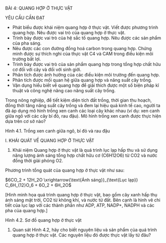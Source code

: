 BÀI 4: QUANG HỢP Ở THỰC VẬT

YÊU CẦU CẦN ĐẠT
- Phát biểu được khái niệm quang hợp ở thực vật. Viết được phương trình quang hợp. Nêu được vai trò của quang hợp ở thực vật.
- Trình bày được vai trò của hệ sắc tố quang hợp. Nêu được các sản phẩm của pha sáng.
- Nêu được các con đường đồng hoá carbon trong quang hợp. Chứng minh được sự thích nghi của thực vật C4 và CAM trong điều kiện môi trường bất lợi.
- Trình bày được vai trò của sản phẩm quang hợp trong tổng hợp chất hữu cơ đối với cây và đối với sinh giới.
- Phân tích được ảnh hưởng của các điều kiện môi trường đến quang hợp.
- Phân tích được mối quan hệ giữa quang hợp và năng suất cây trồng.
- Vận dụng hiểu biết về quang hợp để giải thích được một số biện pháp kĩ thuật và công nghệ nâng cao năng suất cây trồng.

Trong nông nghiệp, để tiết kiệm diện tích đất trồng, thời gian thu hoạch, đồng thời tăng năng suất cây trồng và đem lại hiệu quả kinh tế cao, người ta đã áp dụng mô hình trồng xen canh các loại cây khác nhau (ví dụ: xen canh giữa ngô với các cây bí đỏ, rau đậu). Mô hình trồng xen canh được thực hiện dựa trên cơ sở nào?

Hình 4.1. Trồng xen canh giữa ngô, bí đỏ và rau đậu

I. KHÁI QUÁT VỀ QUANG HỢP Ở THỰC VẬT
1. Khái niệm
Quang hợp ở thực vật là quá trình lục lạp hấp thu và sử dụng năng lượng ánh sáng tổng hợp chất hữu cơ (C6H12O6) từ CO2 và nước đồng thời giải phóng O2.

Phương trình tổng quát của quang hợp ở thực vật như sau:

$6CO_2 + 12H_2O \xrightarrow{\text{Ánh sáng}}_{\text{Lục lạp}} C_6H_{12}O_6 + 6O_2 + 6H_2O$

[Hình minh họa quá trình quang hợp ở thực vật, bao gồm cây xanh hấp thụ ánh sáng mặt trời, CO2 từ không khí, và nước từ đất. Bên cạnh là hình vẽ chi tiết của lục lạp với các thành phần như ADP, ATP, NADP+, NADPH và các pha của quang hợp.]

Hình 4.2. Sơ đồ quang hợp ở thực vật

1. Quan sát Hình 4.2, hãy cho biết nguyên liệu và sản phẩm của quá trình quang hợp ở thực vật. Các nguyên liệu đó được thực vật lấy từ đâu?